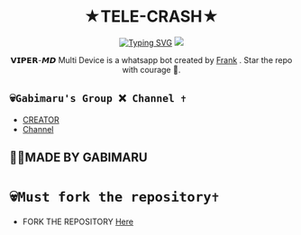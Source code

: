 <h1 align="center"> ★TELE-CRASH★ <br></h1>
<p align="center">
<a href="https://git.io/typing-svg"><img src="https://readme-typing-svg.demolab.com?font=Fira+Code&weight=602&pause=1000&color=F70000&random=false&width=435&lines=TELEGRAM-BUG+made+by+Gabimaru+;Follow+me+IG+%40confronter._" alt="Typing SVG" /></a>
  
  <img src="https://i.imgur.com/cGn9vvH.jpeg" />
</p>

<p align="center">
𝗩𝗜𝗣𝗘𝗥-𝙈𝘿 Multi Device is a whatsapp bot created by <a href="https://github.com/GabimaruTech" target="_blank">Frank</a> . Star the repo with courage 🌟.
</p>



## 💀```Gabimaru's Group ❌ Channel ✝️```

- [ CREATOR ](https://wa.me/2349116057855)
- [Channel](https://t.me/GabimaruTech)

## 🔆🔆MADE BY GABIMARU 

# 💀```Must fork the repository✝️```

- FORK THE REPOSITORY [Here](https://github.com/GabimaruTech/VIPER-ZEROX_V4/fork)
